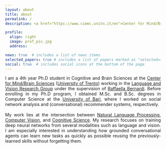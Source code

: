 ```yaml
---
layout: about
title: about
permalink: /
description: <a href="https://www.cimec.unitn.it/en">Center for Mind/Brain Sciences</a>, <a href="https://www.unitn.it/en">University of Trento</a>.

profile:
  align: right
  image: prof_pic.jpg
  address:

news: true  # includes a list of news items
selected_papers: true # includes a list of papers marked as "selected={true}"
social: true  # includes social icons at the bottom of the page
---
```


<p style='text-align: justify;'>
I am a 4th year Ph.D student in Cognitive and Brain Sciences at the <a href="https://www.cimec.unitn.it/en">Center for Mind/Brain Sciences</a> (<a href="https://www.unitn.it/en">University of Trento</a>) working in the <a href="https://www.cimec.unitn.it/en/257/language-and-vision-lavi">Language and Vision Research Group</a> under the supervision of <a href="http://disi.unitn.it/~bernardi/">Raffaella Bernardi</a>. Before enrolling in my Ph.D program, I obtained M.Sc. and B.Sc. degrees in Computer Science at the <a href="https://www.uniba.it/english-version">University of Bari</a>, where I worked on social network analysis and (conversational) recommender systems, respectively.
<br/>
<br/>
My work lies at the intersection between <a href="https://en.wikipedia.org/wiki/Natural_language_processing">Natural Language Processing</a>, <a href="https://en.wikipedia.org/wiki/Computer_vision">Computer Vision</a>, and <a href="https://en.wikipedia.org/wiki/Cognitive_science">Cognitive Science</a>. My research focuses on training deep neural networks from several modalities such as language and vision. I am especially interested in understanding how grounded conversational agents can learn new tasks as quickly as possible reusing the previously-learned skills without forgetting them.
<br/>

